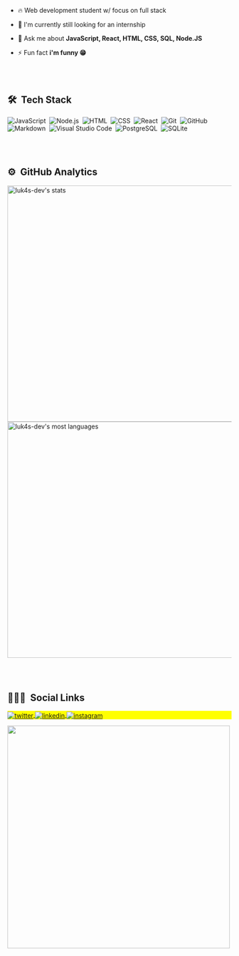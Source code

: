 - 🔥 Web development student w/ focus on full stack 

- 🔭 I'm currently still looking for an internship

<!-- - 👨‍💻 All of my projects are available at -->

- 💬 Ask me about **JavaScript, React, HTML, CSS, SQL, Node.JS**

- ⚡ Fun fact **i'm funny 😁**

<br><br>

## 🛠 &nbsp;Tech Stack

![JavaScript](https://img.shields.io/badge/-JavaScript-05122A?style=flat&logo=javascript)&nbsp;
![Node.js](https://img.shields.io/badge/-Node.js-05122A?style=flat&logo=node.js)&nbsp;
![HTML](https://img.shields.io/badge/-HTML-05122A?style=flat&logo=HTML5)&nbsp;
![CSS](https://img.shields.io/badge/-CSS-05122A?style=flat&logo=CSS3&logoColor=1572B6)&nbsp;
![React](https://img.shields.io/badge/-React-05122A?style=flat&logo=react)&nbsp;
![Git](https://img.shields.io/badge/-Git-05122A?style=flat&logo=git)&nbsp;
![GitHub](https://img.shields.io/badge/-GitHub-05122A?style=flat&logo=github)&nbsp;
![Markdown](https://img.shields.io/badge/-Markdown-05122A?style=flat&logo=markdown)&nbsp;
![Visual Studio Code](https://img.shields.io/badge/-Visual%20Studio%20Code-05122A?style=flat&logo=visual-studio-code&logoColor=007ACC)&nbsp;
![PostgreSQL](https://img.shields.io/badge/-PostgreSQL-05122A?style=flat&logo=postgresql)&nbsp;
![SQLite](https://img.shields.io/badge/-SQLite-05122A?style=flat&logo=sqlite)&nbsp;

<br><br>

## ⚙️ &nbsp;GitHub Analytics

<p align="left">
<img width="530em" src="https://github-readme-stats.vercel.app/api?username=luk4s-dev&show_icons=true&theme=vision-friendly-dark" alt="luk4s-dev's stats"/>
<img width="530em" src="https://github-readme-stats.vercel.app/api/top-langs/?username=luk4s-dev&layout=compact&theme=vision-friendly-dark" alt="luk4s-dev's most languages"/>
</p>

<br><br>

## 👨🏽‍🦲 &nbsp;Social Links

<p align="left" style="background:yellow">
<a href="https://twitter.com/luk4s_dev" target="_blank">
  <img align="center" src="https://img.shields.io/badge/-luk4s_dev-05122A?style=flat&logo=twitter" alt="twitter"/>  
</a>
<a href="https://www.linkedin.com/in/lucas-guimaraes-santana/" target="_blank">
  <img align="center" src="https://img.shields.io/badge/-lucas_santana-05122A?style=flat&logo=linkedin" alt="linkedin"/>
</a>
<a href="https://www.instagram.com/luk4s_dev/" target="_blank">
 <img align="center" src="https://img.shields.io/badge/-luk4s_dev-05122A?style=flat&logo=instagram" alt="instagram"/>
</a>
</p>

<img width="500em" src="https://github-readme-twitter.gazf.vercel.app/api?id=luk4s_dev" />


<!--
**maykbrito/maykbrito** is a ✨ _special_ ✨ repository because its `README.md` (this file) appears on your GitHub profile.

Here are some ideas to get you started:

- 🔭 I’m currently working on ...
- 🌱 I’m currently learning ...
- 👯 I’m looking to collaborate on ...
- 🤔 I’m looking for help with ...
- 💬 Ask me about ...
- 📫 How to reach me: ...
- 😄 Pronouns: ...
- ⚡ Fun fact: ...
-->

